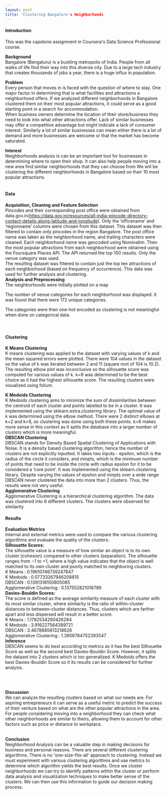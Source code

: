 ```yaml
---
layout: post
title: 'Clustering Bangalore's Neighborhoods
---
```


#### Introduction

This was the capstone assignment in Coursera's Data Science Professional course.
<br>

**Background**<br>
Bangalore (Bengaluru) is a bustling metropolis of India. People from all walks of life find their way into this diverse city. Due to a large tech industry that creates thousands of jobs a year, there is a huge influx in population. 
<br>

**Problem**<br>
Every person that moves in is faced with the question of where to stay. One major factor in determining that is what facilities and attractions a neighborhood offers. If we analyzed different neighborhoods in Bangalore clustered them on their most popular attractions, it could serve as a good starting point in a search for accommodation.  
When business owners determine the location of their store/business they need to look into what other attractions offer. Lack of similar businesses may offer a competitive advantage but might indicate a lack of consumer interest. Similarly a lot of similar businesses can mean either there is a lot of demand and more businesses are welcome or that the market has become saturated.
<br>

**Interest**<br>
Neighborhoods analysis is can be an important tool for businesses in determining where to open their shop. It can also help people moving into a new area find similar neighborhoods that they can choose from
We will be clustering the different neighborhoods in Bangalore based on their 10 most popular attractions.
<br>
<br>
#### Data
**Acquisition, Cleaning and Feature Selection**<br>
Pincodes and their corresponding post office were obtained from data.gov.in(https://data.gov.in/resources/all-india-pincode-directory-contact-details-along-latitude-and-longitude). 
Only the ‘officename’ and ‘regionname’ columns were chosen from this dataset. This dataset was then filtered to contain only pincodes in the region Bangalore. The post office name was taken as the neighborhood name, and trailing characters were cleaned. Each neighborhood name was geocoded using Nominatim. Then the most popular attractions from each neighborhood were obtained using the Foursquare Places API. The API returned the top 100 results.  Only the venue category was used.  
The resulting dataset was filtered to contain just the top ten attractions of each neighborhood (based on frequency of occurrence). This data was used for further analysis and clustering.
<br>
**Analysis and Preprocessing**<br>
The neighborhoods were initially plotted on a map 
<br>

<!--	{% include image.html image="projects/proj-2/stretch.jpg" %}-->

The number of venue categories for each neighborhood was displayed. It was found that there were 172 unique categories.
<br>
<!--{% include image.html image="projects/proj-2/stretch.jpg" %}-->

The categories were then one-hot encoded as clustering is not meaningful when done on categorical data.  
<br>
<br>

#### Clustering 
**K Means Clustering**<br>
K means clustering was applied to the dataset with varying values of k and the mean squared errors were plotted. There were 104 values in the dataset so the value of k was iterated between 2 and 11 (square root of 104 is 10.2).  The resulting elbow plot was inconclusive so the silhouette score was computed for various values of k. k=8 was determined to be the best choice as it had the highest silhouette score. The resulting clusters were visualized using folium.
<!--{% include image.html image="projects/proj-2/stretch.jpg" %}-->
**K Medoids Clustering**<br>
K Medoids clustering aims to minimize the sum of dissimilarities between the centroid of each cluster and points labelled to be in a cluster. It was implemented using the sklearn.extra.clustering library. 
The optimal value of k was determined using the elbow method. There were 2 distinct elbows at k=2 and k=6, so clustering was done using both these points. k=6 makes more sense in this context as it splits the database into a larger number of clusters which is more meaningful. <br>
**DBSCAN Clustering**<br>
DBSCAN stands for Density Based Spatial Clustering of Applications with Noise. It is a density based clustering algorithm, hence the number of clusters are not explicitly inputted. It takes two inputs - epsilon, which is the radius of the circle it considers, and minpts, which is the minimum number of points that need to be inside the circle with radius epsilon for it to be considered a ‘core point’.  It was implemented using the sklearn.clustering library.
Despite varying the values of epsilon and minpts over a wide range DBSCAN never clustered the data into more than 2 clusters. Thus, the results were not very useful.<br>
**Agglomerative Clustering**<br>
Agglomerative Clustering is a hierarchical clustering algorithm. The data was clustered into 8 different clusters. The clusters were observed for similarity
#### Results
**Evaluation Metrics**<br>
Internal and external metrics were used to compare the various clustering algorithms and evaluate the quality of the clusters.<br>
**Silhouette Scores:**<br>
The silhouette value is a measure of how similar an object is to its own cluster (cohesion) compared to other clusters (separation). The silhouette ranges from −1 to +1, where a high value indicates that the object is well matched to its own cluster and poorly matched to neighboring clusters.<br>
K Means : 0.19610746739247847<br>
K Medoids : 0.07733267946208815<br>
DBSCAN : 0.1391318150805085<br>
Agglomerative Clustering : 0.137552821016789<br>
**Davies-Bouldin Scores:**<br>
The score is defined as the average similarity measure of each cluster with its most similar cluster, where similarity is the ratio of within-cluster distances to between-cluster distances. Thus, clusters which are farther apart and less dispersed will result in a better score.<br>
K Means : 1.1792534290426284<br>
K Medoids : 3.916227564389721<br>
DBSCAN : 3.4678885613218626<br>
Agglomerative Clustering : 1.3956784752393547<br>
**Inference**<br>
DBSCAN seems to do best according to metrics as it has the best Silhouette Score as well as the second best Davies-Bouldin Score. However, it splits the dataset into 2 clusters which is too generalized. K Medoids offers the best Davies-Bouldin Score so it its results can be considered for further analysis.
<!--{% include image.html image="projects/proj-2/stretch.jpg" %}--><br><br>
**Discussion**<br>
We can analyze the resulting clusters based on what our needs are. For aspiring entrepreneurs it can serve as a useful metric to predict the success of their venture based on what are the other popular attractions in the area. For people considering moving into a neighborhood they can check what other neighborhoods are similar to theirs, allowing them to account for other factors such as price or distance to workplace.<br><br>

**Conclusion**<br>
Neighborhood Analysis can be a valuable step in making decisions for business and personal reasons. There are several different clustering algorithms. There is no 'one-size-fits-all' approach to clustering. Instead we must experiment with various clustering algorithms and use metrics to determine which algorithm yields the best results. Once we cluster neighborhoods we can try to identify patterns within the cluster or perform data analysis and visualization techniques to make better sense of the clusters. We can then use this information to guide our decision making process.
